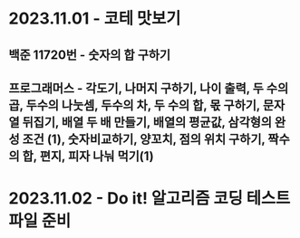 # 2023.11.01 - 코테 맛보기
## 백준 11720번 - 숫자의 합 구하기
## 프로그래머스 - 각도기, 나머지 구하기, 나이 출력, 두 수의 곱, 두수의 나눗셈, 두수의 차, 두 수의 합, 몫 구하기, 문자열 뒤집기, 배열 두 배 만들기, 배열의 평균값, 삼각형의 완성 조건 (1), 숫자비교하기, 양꼬치, 점의 위치 구하기, 짝수의 합, 편지, 피자 나눠 먹기(1)

# 2023.11.02 - Do it! 알고리즘 코딩 테스트 파일 준비